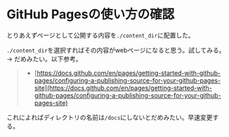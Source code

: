 # GitHub Pagesの使い方の確認
とりあえずページとして公開する内容を`./content_dir`に配置した。

`./content_dir`を選択すればその内容がwebページになると思う。試してみる。  
→ だめみたい。以下参考。

> - [https://docs.github.com/en/pages/getting-started-with-github-pages/configuring-a-publishing-source-for-your-github-pages-site](https://docs.github.com/en/pages/getting-started-with-github-pages/configuring-a-publishing-source-for-your-github-pages-site)  

これによればディレクトリの名前は`/docs`にしないとだめみたい。早速変更する。